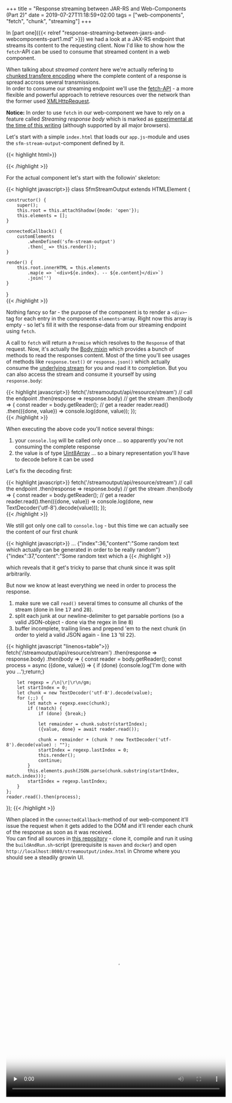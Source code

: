 +++
title =  "Response streaming between JAR-RS and Web-Components (Part 2)"
date = 2019-07-27T11:18:59+02:00
tags = ["web-components", "fetch", "chunk", "streaming"]
+++

In [part one]({{< relref "response-streaming-between-jaxrs-and-webcomponents-part1.md" >}}) we had a look at a JAX-RS endpoint that streams its content to the requesting client. Now I'd like to show how the `fetch`-API can be used to consume that streamed content in a web component.
<!--more-->
When talking about _streamed content_ here we're actually refering to [chunked transfere encoding][chunked] where the complete content of a response is spread accross several transmissions. <br/>
In order to consume our streaming endpoint we'll use the [fetch-API][fetch] - a more flexible and powerful approach to retrieve resources over the network than the former used [XMLHttpRequest][XMLHttpRequest].

__Notice:__ In order to use `fetch` in our web-component we have to rely on a feature called _Streaming response body_ which is marked as [experimental at the time of this writing][experimental] (although supported by all major browsers).

Let's start with a simple `index.html` that loads our `app.js`-module and uses the `sfm-stream-output`-component defined by it.

{{< highlight html>}}
<!DOCTYPE html>
<html lang="en">
<head>
    <meta charset="UTF-8">
    <title>Title</title>
</head>
<body>
    <sfm-stream-output></sfm-stream-output>
    <script type="module" src="app.js"></script>
</body>
</html>
{{< /highlight >}}

For the actual component let's start with the followin' skeleton:

{{< highlight javascript>}}
class SfmStreamOutput extends HTMLElement {

    constructor() {
        super();
        this.root = this.attachShadow({mode: 'open'});
        this.elements = [];
    }

    connectedCallback() {
        customElements
            .whenDefined('sfm-stream-output')
            .then(_ => this.render());
    }

    render() {
        this.root.innerHTML = this.elements
            .map(e => `<div>${e.index}. -- ${e.content}</div>`)
            .join('')
    }
}    
{{< /highlight >}}

Nothing fancy so far - the purpose of the component is to render a `<div>`-tag for each entry in the components `elements`-array. Right now this array is empty - so let's fill it with the response-data from our streaming endpoint using `fetch`.

A call to `fetch` will return a `Promise` which resolves to the `Response` of that request. Now, it's actually the [Body mixin][body] which provides a bunch of methods to read the responses content. Most of the time you'll see usages of methods like `response.text()` or `response.json()` which actually consume the [underlying stream][stream] for you and read it to completion. But you can also access the stream and consume it yourself by using `response.body`:

{{< highlight javascript>}}
fetch('/streamoutput/api/resource/stream')  // call the endpoint
    .then(response => response.body)        // get the stream 
    .then(body => { 
        const reader = body.getReader();    // get a reader 
        reader.read()
            .then(({done, value}) => console.log(done, value));
    });                 
{{< /highlight >}}

When executing the above code you'll notice several things:

1. your `console.log` will be called only once ... so apparently you're not consuming the complete response
2. the value is of type [Uint8Array][Uint8Array] ... so a binary representation you'll have to decode before it can be used

Let's fix the decoding first:

{{< highlight javascript>}}
fetch('/streamoutput/api/resource/stream')  // call the endpoint
    .then(response => response.body)        // get the stream 
    .then(body => { 
        const reader = body.getReader();    // get a reader 
        reader.read().then(({done, value}) => 
            console.log(done, new TextDecoder('utf-8').decode(value)));
    });                 
{{< /highlight >}}

We still got only one call to `console.log` - but this time we can actually see the content of our first chunk

{{< highlight javascript>}}
...
{"index":36,"content":"Some random text which actually can be generated in order to be really random"}
{"index":37,"content":"Some random text which a
{{< /highlight >}}

which reveals that it get's tricky to parse that chunk since it was split arbitrarily. 

But now we know at least everything we need in order to process the response.

1. make sure we call `read()` several times to consume all chunks of the stream (done in line <tt>17</tt> and <tt>28</tt>).
2. split each junk at our newline-delimiter to get parsable portions (so a valid JSON-object - done via the regex in line <tt>8</tt>)
3. buffer incomplete, trailing lines and prepend 'em to the next chunk (in order to yield a valid JSON again - line <tt>13</tt> 'til <tt>22</tt>).

{{< highlight javascript "linenos=table">}}
fetch('/streamoutput/api/resource/stream')
    .then(response => response.body)
    .then(body => {
        const reader = body.getReader();
        const process = async ({done, value}) => {
        if (done) {console.log('I\'m done with you ...');return;}

        let regexp = /\n|\r|\r\n/gm;
        let startIndex = 0;
        let chunk = new TextDecoder('utf-8').decode(value);
        for (;;) {
            let match = regexp.exec(chunk);
            if (!match) {
                if (done) {break;}

                let remainder = chunk.substr(startIndex);
                ({value, done} = await reader.read());

                chunk = remainder + (chunk ? new TextDecoder('utf-8').decode(value) : "");
                startIndex = regexp.lastIndex = 0;
                this.render();
                continue;
            }
            this.elements.push(JSON.parse(chunk.substring(startIndex, match.index)));
            startIndex = regexp.lastIndex;
        }
    };
    reader.read().then(process);
});
{{< /highlight >}}

When placed in the `connectedCallback`-method of our web-component it'll issue the request when it gets added to the DOM and it'll render each chunk of the response as soon as it was received.<br/>
You can find all sources in [this repository][repo] - clone it, compile and run it using the `buildAndRun.sh`-script (prerequisite is `maven` and `docker`) and open `http://localhost:8080/streamoutput/index.html` in Chrome where you should see a steadily growin UI.

<video width="590" height="622" controls preload="none" poster="/posts/streaming/stream-processing-using-fetch.png">
    <!-- MP4 must be first for iPad! -->
    <source src="/posts/streaming/stream-processing-using-fetch.mp4" type="video/mp4" /><!-- WebKit video    -->
    <!--source src="__VIDEO__.webm" type="video/webm" /--> <!-- Chrome / Newest versions of Firefox and Opera -->
    <!--source src="__VIDEO__.OGV" type="video/ogg" /--> <!-- Firefox / Opera -->
    <!-- fallback image. note the title field below, put the title of the video there -->
    <img src="/posts/streaming/stream-processing-using-fetch.png" width="590" height="622" title="No video playback capabilities, please download the video below" /-->
    </object>
</video>


[web-component]:https://developer.mozilla.org/en-US/docs/Web/Web_Components
[fetch]:https://developer.mozilla.org/en-US/docs/Web/API/Fetch_API
[stream]:https://developer.mozilla.org/en-US/docs/Web/API/Streams_API/Concepts
[chunked]:https://developer.mozilla.org/en-US/docs/Web/HTTP/Headers/Transfer-Encoding
[XMLHttpRequest]:https://developer.mozilla.org/en-US/docs/Web/API/XMLHttpRequest
[experimental]:https://developer.mozilla.org/en-US/docs/Web/API/Fetch_API#Browser_compatibility
[body]:https://developer.mozilla.org/en-US/docs/Web/API/Body
[Uint8Array]:https://developer.mozilla.org/en-US/docs/Web/JavaScript/Reference/Global_Objects/Uint8Array
[repo]:https://github.com/schoeffm/jax-rs-streamingoutput
